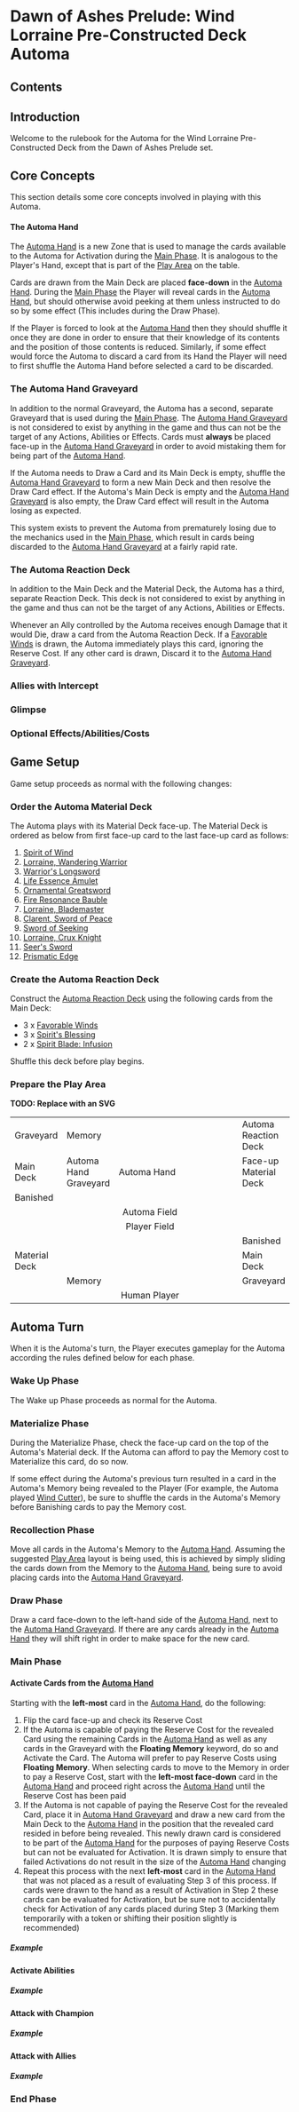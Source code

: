 # Dawn of Ashes Prelude: Wind Lorraine Pre-Constructed Deck Automa

## Contents

## Introduction
Welcome to the rulebook for the Automa for the Wind Lorraine Pre-Constructed Deck from the Dawn of Ashes Prelude set.

## Core Concepts
This section details some core concepts involved in playing with this Automa.

#### The Automa Hand
The [Automa Hand](#the-automa-hand) is a new Zone that is used to manage the cards available to the Automa for Activation 
during the [Main Phase](#main-phase). It is analogous to the Player's Hand, except that is part of the 
[Play Area](#prepare-the-play-area) on the table.

Cards are drawn from the Main Deck are placed **face-down** in the [Automa Hand](#the-automa-hand). During the 
[Main Phase](#main-phase) the Player will reveal cards in the [Automa Hand](#the-automa-hand), but should otherwise 
avoid peeking at them unless instructed to do so by some effect (This includes during the Draw Phase).

If the Player is forced to look at the [Automa Hand](#the-automa-hand) then they should shuffle it once they are done in 
order to ensure that their knowledge of its contents and the position of those contents is reduced. Similarly, if some 
effect would force the Automa to discard a card from its Hand the Player will need to first shuffle the Automa Hand 
before selected a card to be discarded.

### The Automa Hand Graveyard
In addition to the normal Graveyard, the Automa has a second, separate Graveyard that is used during the
[Main Phase](#main-phase). The [Automa Hand Graveyard](#the-automa-hand-graveyard) is not considered to exist by anything 
in the game and thus can not be the target of any Actions, Abilities or Effects. Cards must **always** be placed face-up 
in the [Automa Hand Graveyard](#the-automa-hand-graveyard) in order to avoid mistaking them for being part of the 
[Automa Hand](#the-automa-hand).

If the Automa needs to Draw a Card and its Main Deck is empty, shuffle the [Automa Hand Graveyard](#the-automa-hand-graveyard) 
to form a new Main Deck and then resolve the Draw Card effect. If the Automa's Main Deck is empty and the 
[Automa Hand Graveyard](#the-automa-hand-graveyard) is also empty, the Draw Card effect will result in the Automa losing 
as expected.

This system exists to prevent the Automa from prematurely losing due to the mechanics used in the [Main Phase](#main-phase), 
which result in cards being discarded to the [Automa Hand Graveyard](#the-automa-hand-graveyard) at a fairly rapid rate.

### The Automa Reaction Deck
In addition to the Main Deck and the Material Deck, the Automa has a third, separate Reaction Deck. This deck is not
considered to exist by anything in the game and thus can not be the target of any Actions, Abilities or Effects.

Whenever an Ally controlled by the Automa receives enough Damage that it would Die, draw a card from the Automa Reaction 
Deck. If a [Favorable Winds](https://index.gatcg.com/card/favorable-winds) is drawn, the Automa immediately plays this 
card, ignoring the Reserve Cost. If any other card is drawn, Discard it to the [Automa Hand Graveyard](#the-automa-hand-graveyard).

### Allies with Intercept

### Glimpse

### Optional Effects/Abilities/Costs

## Game Setup
Game setup proceeds as normal with the following changes:

### Order the Automa Material Deck
The Automa plays with its Material Deck face-up. The Material Deck is ordered as below from first face-up card to the
last face-up card as follows:

1. [Spirit of Wind](https://index.gatcg.com/card/spirit-of-wind)
2. [Lorraine, Wandering Warrior](https://index.gatcg.com/card/lorraine-wandering-warrior)
3. [Warrior's Longsword](https://index.gatcg.com/card/warriors-longsword)
4. [Life Essence Amulet](https://index.gatcg.com/card/life-essence-amulet)
5. [Ornamental Greatsword](https://index.gatcg.com/card/ornamental-greatsword)
6. [Fire Resonance Bauble](https://index.gatcg.com/card/fire-resonance-bauble)
7. [Lorraine, Blademaster](https://index.gatcg.com/card/lorraine-blademaster)
8. [Clarent, Sword of Peace](https://index.gatcg.com/card/clarent-sword-of-peace)
9. [Sword of Seeking](https://index.gatcg.com/card/sword-of-seeking)
10. [Lorraine, Crux Knight](https://index.gatcg.com/card/lorraine-crux-knight)
11. [Seer's Sword](https://index.gatcg.com/card/seers-sword)
12. [Prismatic Edge](https://index.gatcg.com/card/prismatic-edge)

### Create the Automa Reaction Deck
Construct the [Automa Reaction Deck](#the-automa-reaction-deck) using the following cards from the Main Deck:

* 3 x [Favorable Winds](https://index.gatcg.com/card/favorable-winds)
* 3 x [Spirit's Blessing](https://index.gatcg.com/card/spirits-blessing)
* 2 x [Spirit Blade: Infusion](https://index.gatcg.com/card/spirit-blade-infusion)

Shuffle this deck before play begins.

### Prepare the Play Area

**TODO: Replace with an SVG**
<table>
<col style="width: 10%">
<col style="width: 10%">
<col style="width: 70%">
<col style="width: 10%">
<tbody>
<tr>
<td>Graveyard</td>
<td colspan="2">Memory</td>
<td>Automa Reaction Deck</td>
</tr>
<tr>
<td>Main Deck</td>
<td>Automa Hand Graveyard</td>
<td>Automa Hand</td>
<td>Face-up Material Deck</td>
</tr>
<tr>
<td>Banished</td>
<td colspan="3"></td>
</tr>
<tr>
<td colspan="4" align="center">Automa Field</td>
</tr>
<tr>
<td colspan="4" align="center">Player Field</td>
</tr>
<td colspan="3"></td>
<td>Banished</td>
<tr>
<td>Material Deck</td>
<td colspan="2"></td>
<td>Main Deck</td>
</tr>
<tr>
<td></td>
<td colspan="2">Memory</td>
<td>Graveyard</td>
</tr>
<tr>
<td colspan="4" align="center">Human Player</td>
</tr>
</tbody>
</table>

## Automa Turn
When it is the Automa's turn, the Player executes gameplay for the Automa according the rules defined below for each 
phase.

### Wake Up Phase
The Wake up Phase proceeds as normal for the Automa.

### Materialize Phase
During the Materialize Phase, check the face-up card on the top of the Automa's Material deck. If the Automa can
afford to pay the Memory cost to Materialize this card, do so now. 

If some effect during the Automa's previous turn resulted in a card in the Automa's Memory being revealed to the Player
(For example, the Automa played [Wind Cutter](https://index.gatcg.com/card/wind-cutter)), be sure to shuffle the
cards in the Automa's Memory before Banishing cards to pay the Memory cost.

### Recollection Phase
Move all cards in the Automa's Memory to the [Automa Hand](#the-automa-hand). Assuming the suggested 
[Play Area](#prepare-the-play-area) layout is being used, this is achieved by simply sliding the cards down from the 
Memory to the [Automa Hand](#the-automa-hand), being sure to avoid placing cards into the 
[Automa Hand Graveyard](#the-automa-hand-graveyard).

### Draw Phase
Draw a card face-down to the left-hand side of the [Automa Hand](#the-automa-hand), next to the 
[Automa Hand Graveyard](#the-automa-hand-graveyard). If there are any cards already in the 
[Automa Hand](#the-automa-hand) they will shift right in order to make space for the new card.

### Main Phase
#### Activate Cards from the [Automa Hand](#the-automa-hand)
Starting with the **left-most** card in the [Automa Hand](#the-automa-hand), do the following:

1. Flip the card face-up and check its Reserve Cost
2. If the Automa is capable of paying the Reserve Cost for the revealed Card using the remaining Cards in the [Automa Hand](#the-automa-hand) 
   as well as any cards in the Graveyard with the **Floating Memory** keyword, do so and Activate the Card. The Automa
   will prefer to pay Reserve Costs using **Floating Memory**. When selecting cards to move to the Memory in order to
   pay a Reserve Cost, start with the **left-most face-down** card in the [Automa Hand](#the-automa-hand) and proceed right 
   across the [Automa Hand](#the-automa-hand) until the Reserve Cost has been paid
3. If the Automa is not capable of paying the Reserve Cost for the revealed Card, place it in [Automa Hand Graveyard](#the-automa-hand-graveyard)
   and draw a new card from the Main Deck to the [Automa Hand](#the-automa-hand) in the position that the revealed card
   resided in before being revealed. This newly drawn card is considered to be part of the [Automa Hand](#the-automa-hand)
   for the purposes of paying Reserve Costs but can not be evaluated for Activation. It is drawn simply to ensure that
   failed Activations do not result in the size of the [Automa Hand](#the-automa-hand) changing
4. Repeat this process with the next **left-most** card in the [Automa Hand](#the-automa-hand) that was not placed as a
   result of evaluating Step 3 of this process. If cards were drawn to the hand as a result of Activation in Step 2 
   these cards can be evaluated for Activation, but be sure not to accidentally check for Activation of any cards
   placed during Step 3 (Marking them temporarily with a token or shifting their position slightly is recommended)
##### Example 
#### Activate Abilities
##### Example
#### Attack with Champion
##### Example
#### Attack with Allies
##### Example
### End Phase
